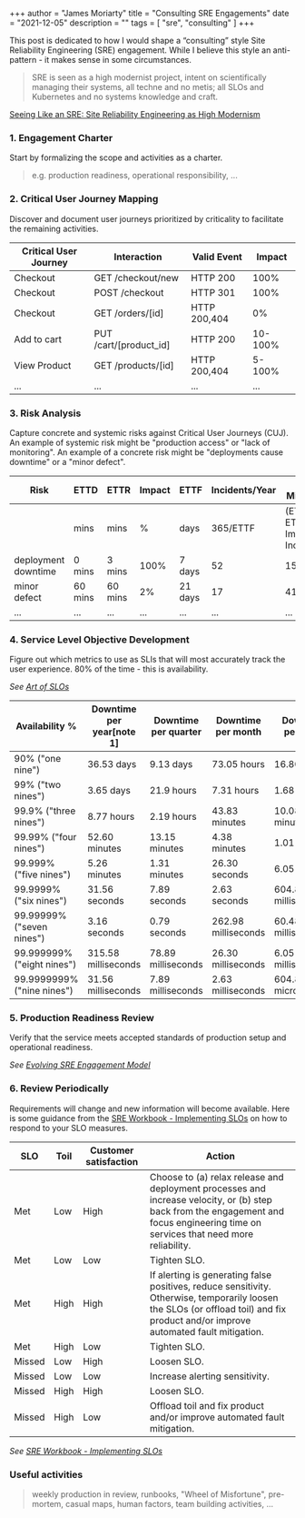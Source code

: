 +++
author = "James Moriarty"
title = "Consulting SRE Engagements"
date = "2021-12-05"
description = ""
tags = [
  "sre",
  "consulting"
]
+++

This post is dedicated to how I would shape a “consulting” style Site Reliability Engineering (SRE) engagement. While I believe this style an anti-pattern - it makes sense in some circumstances.

>  SRE is seen as a high modernist project, intent on scientifically managing their systems, all techne and no metis; all SLOs and Kubernetes and no systems knowledge and craft.

[Seeing Like an SRE: Site Reliability Engineering as High Modernism](https://www.usenix.org/publications/loginonline/seeing-sre-site-reliability-engineering-high-modernism)

### 1. Engagement Charter

Start by formalizing the scope and activities as a charter.
> e.g. production readiness, operational responsibility, ...

### 2. Critical User Journey Mapping

Discover and document user journeys prioritized by criticality to facilitate the remaining activities.


| Critical User Journey | Interaction | Valid Event | Impact |
| --------------------- | ----------- | ----------- | ------ |
| Checkout              | GET /checkout/new | HTTP 200 | 100% |
| Checkout              | POST /checkout | HTTP 301 | 100% |
| Checkout              | GET /orders/[id] | HTTP 200,404 | 0% |
| Add to cart           | PUT /cart/[product_id] | HTTP 200 | 10-100% |
| View Product          | GET /products/[id] | HTTP 200,404 | 5-100% |
| ... | ... | ... | ... |

### 3. Risk Analysis

Capture concrete and systemic risks against Critical User Journeys (CUJ). An example of systemic risk might be "production access" or "lack of monitoring". An example of a concrete risk might be "deployments cause downtime" or a "minor defect".

| Risk | ETTD | ETTR | Impact | ETTF | Incidents/Year | Bad Minutes/Year               |
|------|------|------|----------|------|----------------|--------------------------------|
|      | mins | mins | %        | days | 365/ETTF       | (ETTD + ETTR) * Impact * Incidents/Year |
| deployment downtime |  0 mins |  3 mins | 100% |  7 days | 52 | 156 mins |
| minor defect        | 60 mins | 60 mins |   2% | 21 days | 17 |  41 mins |
|...|...|...|...|...|...|...|

### 4. Service Level Objective Development

Figure out which metrics to use as SLIs that will most accurately track the user experience. 80% of the time - this is availability.

_See [Art of SLOs](https://sre.google/resources/practices-and-processes/art-of-slos/)_

| Availability %                    | Downtime per year[note 1] | Downtime per quarter | Downtime per month  | Downtime per week   | Downtime per day (24 hours) |
|-----------------------------------|---------------------------|----------------------|---------------------|---------------------|-----------------------------|
| 90% ("one nine")                  | 36.53 days                | 9.13 days            | 73.05 hours         | 16.80 hours         | 2.40 hours                  |
| 99% ("two nines")                 | 3.65 days                 | 21.9 hours           | 7.31 hours          | 1.68 hours          | 14.40 minutes               |
| 99.9% ("three nines")             | 8.77 hours                | 2.19 hours           | 43.83 minutes       | 10.08 minutes       | 1.44 minutes                |
| 99.99% ("four nines")             | 52.60 minutes             | 13.15 minutes        | 4.38 minutes        | 1.01 minutes        | 8.64 seconds                |
| 99.999% ("five nines")            | 5.26 minutes              | 1.31 minutes         | 26.30 seconds       | 6.05 seconds        | 864.00 milliseconds         |
| 99.9999% ("six nines")            | 31.56 seconds             | 7.89 seconds         | 2.63 seconds        | 604.80 milliseconds | 86.40 milliseconds          |
| 99.99999% ("seven nines")         | 3.16 seconds              | 0.79 seconds         | 262.98 milliseconds | 60.48 milliseconds  | 8.64 milliseconds           |
| 99.999999% ("eight nines")        | 315.58 milliseconds       | 78.89 milliseconds   | 26.30 milliseconds  | 6.05 milliseconds   | 864.00 microseconds         |
| 99.9999999% ("nine nines")        | 31.56 milliseconds        | 7.89 milliseconds    | 2.63 milliseconds   | 604.80 microseconds | 86.40 microseconds          |

### 5. Production Readiness Review

Verify that the service meets accepted standards of production setup and operational readiness.

_See [Evolving SRE Engagement Model](https://sre.google/sre-book/evolving-sre-engagement-model/)_

### 6. Review Periodically

Requirements will change and new information will become available. Here is some guidance from the [SRE Workbook - Implementing SLOs](https://sre.google/workbook/implementing-slos/) on how to respond to your SLO measures.

| SLO |	Toil |	Customer satisfaction |	Action |
| --- | ---- | ---------------------- | ------ |
| Met | Low | High | Choose to (a) relax release and deployment processes and increase velocity, or (b) step back from the engagement and focus engineering time on services that need more reliability. |
| Met | Low |Low |Tighten SLO. |
| Met | High | High | If alerting is generating false positives, reduce sensitivity. Otherwise, temporarily loosen the SLOs (or offload toil) and fix product and/or improve automated fault mitigation. |
| Met | High | Low | Tighten SLO. |
| Missed | Low | High | Loosen SLO. |
| Missed | Low | Low | Increase alerting sensitivity. |
| Missed | High | High | Loosen SLO. |
| Missed | High | Low | Offload toil and fix product and/or improve automated fault mitigation. |

_See [SRE Workbook - Implementing SLOs](https://sre.google/workbook/implementing-slos/)_

### Useful activities

> weekly production in review, runbooks, "Wheel of Misfortune", pre-mortem, casual maps, human factors, team building activities, ...
